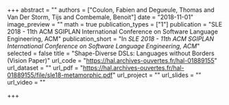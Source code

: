 +++
abstract = ""
authors = ["Coulon, Fabien and Degueule, Thomas and  Van Der Storm, Tijs and Combemale, Benoit"]
date = "2018-11-01"
image_preview = ""
math = true
publication_types = ["1"]
publication = "SLE 2018 - 11th ACM SGIPLAN International Conference on Software Language Engineering, ACM"
publication_short = "In *SLE 2018 - 11th ACM SGIPLAN International Conference on Software Language Engineering, ACM*"
selected = false
title = "Shape-Diverse DSLs: Languages without Borders (Vision Paper)"
url_code = "https://hal.archives-ouvertes.fr/hal-01889155"
url_dataset = ""
url_pdf = "https://hal.archives-ouvertes.fr/hal-01889155/file/sle18-metamorphic.pdf"
url_project = ""
url_slides = ""
url_video = ""

+++
